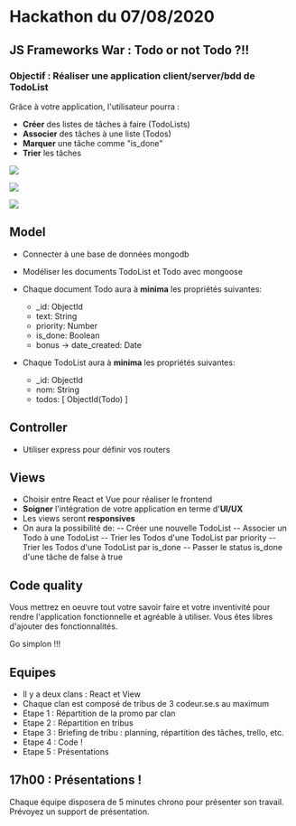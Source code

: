 # Hackathon du 07/08/2020

## JS Frameworks War : Todo or not Todo ?!!

### Objectif : Réaliser une application client/server/bdd de TodoList


Grâce à votre application, l'utilisateur pourra :

- **Créer** des listes de tâches à faire (TodoLists)
- **Associer** des tâches à une liste (Todos)
- **Marquer** une tâche comme "is_done"
- **Trier** les tâches


[![](https://i.giphy.com/e2AKpOvx2MREY.gif)](https://www.youtube.com/watch?v=04MJIXcZKPk)

[![](https://i.giphy.com/B7o99rIuystY4.gif)](https://www.youtube.com/watch?v=04MJIXcZKPk)

[![](https://i.giphy.com/j2wpZyLy2s70ul4TKo.gif)](https://www.youtube.com/watch?v=04MJIXcZKPk)


## Model

- Connecter à une base de données mongodb
- Modéliser les documents TodoList et Todo avec mongoose

- Chaque document Todo aura à **minima** les propriétés suivantes:

  - _id: ObjectId
  - text: String
  - priority: Number
  - is_done: Boolean
  - bonus -> date_created: Date

- Chaque TodoList aura à **minima** les propriétés suivantes:
  - _id: ObjectId
  - nom: String
  - todos: [ ObjectId(Todo) ]


## Controller

- Utiliser express pour définir vos routers

## Views

- Choisir entre React et Vue pour réaliser le frontend
- **Soigner** l'intégration de votre application en terme d'**UI/UX**
- Les views seront **responsives**
- On aura la possibilité de:
  -- Créer une nouvelle TodoList
  -- Associer un Todo à une TodoList
  -- Trier les Todos d'une TodoList par priority
  -- Trier les Todos d'une TodoList par is_done
  -- Passer le status is_done d'une tâche de false à true

## Code quality

Vous mettrez en oeuvre tout votre savoir faire et votre inventivité pour rendre l'application
fonctionnelle et agréable à utiliser. Vous êtes libres d'ajouter des fonctionnalités.

Go simplon !!!

## Equipes

- Il y a deux clans : React et View
- Chaque clan est composé de tribus de 3 codeur.se.s au maximum
- Etape 1 : Répartition de la promo par clan
- Etape 2 : Répartition en tribus
- Etape 3 : Briefing de tribu : planning, répartition des tâches, trello, etc.
- Etape 4 : Code !
- Etape 5 : Présentations

## 17h00 : Présentations !

Chaque équipe disposera de 5 minutes chrono pour présenter son travail. Prévoyez un support de présentation.
